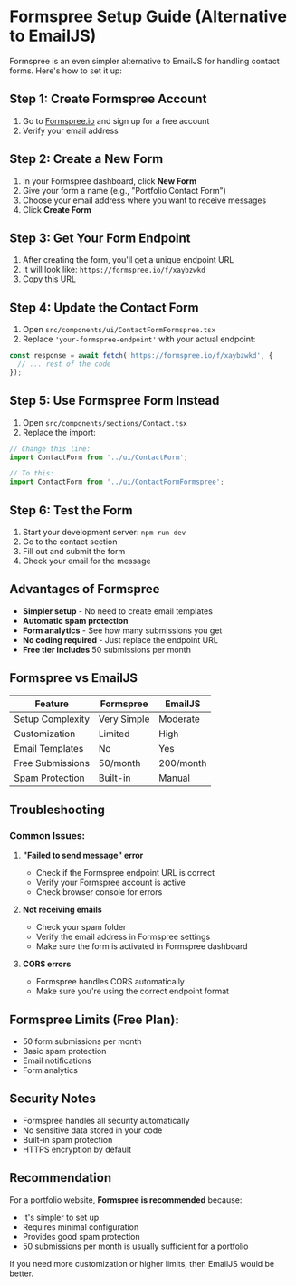 # Formspree Setup Guide (Alternative to EmailJS)

Formspree is an even simpler alternative to EmailJS for handling contact forms. Here's how to set it up:

## Step 1: Create Formspree Account

1. Go to [Formspree.io](https://formspree.io/) and sign up for a free account
2. Verify your email address

## Step 2: Create a New Form

1. In your Formspree dashboard, click **New Form**
2. Give your form a name (e.g., "Portfolio Contact Form")
3. Choose your email address where you want to receive messages
4. Click **Create Form**

## Step 3: Get Your Form Endpoint

1. After creating the form, you'll get a unique endpoint URL
2. It will look like: `https://formspree.io/f/xaybzwkd`
3. Copy this URL

## Step 4: Update the Contact Form

1. Open `src/components/ui/ContactFormFormspree.tsx`
2. Replace `'your-formspree-endpoint'` with your actual endpoint:

```typescript
const response = await fetch('https://formspree.io/f/xaybzwkd', {
  // ... rest of the code
});
```

## Step 5: Use Formspree Form Instead

1. Open `src/components/sections/Contact.tsx`
2. Replace the import:

```typescript
// Change this line:
import ContactForm from '../ui/ContactForm';

// To this:
import ContactForm from '../ui/ContactFormFormspree';
```

## Step 6: Test the Form

1. Start your development server: `npm run dev`
2. Go to the contact section
3. Fill out and submit the form
4. Check your email for the message

## Advantages of Formspree

- **Simpler setup** - No need to create email templates
- **Automatic spam protection**
- **Form analytics** - See how many submissions you get
- **No coding required** - Just replace the endpoint URL
- **Free tier includes** 50 submissions per month

## Formspree vs EmailJS

| Feature | Formspree | EmailJS |
|---------|-----------|---------|
| Setup Complexity | Very Simple | Moderate |
| Customization | Limited | High |
| Email Templates | No | Yes |
| Free Submissions | 50/month | 200/month |
| Spam Protection | Built-in | Manual |

## Troubleshooting

### Common Issues:

1. **"Failed to send message" error**
   - Check if the Formspree endpoint URL is correct
   - Verify your Formspree account is active
   - Check browser console for errors

2. **Not receiving emails**
   - Check your spam folder
   - Verify the email address in Formspree settings
   - Make sure the form is activated in Formspree dashboard

3. **CORS errors**
   - Formspree handles CORS automatically
   - Make sure you're using the correct endpoint format

## Formspree Limits (Free Plan):
- 50 form submissions per month
- Basic spam protection
- Email notifications
- Form analytics

## Security Notes

- Formspree handles all security automatically
- No sensitive data stored in your code
- Built-in spam protection
- HTTPS encryption by default

## Recommendation

For a portfolio website, **Formspree is recommended** because:
- It's simpler to set up
- Requires minimal configuration
- Provides good spam protection
- 50 submissions per month is usually sufficient for a portfolio

If you need more customization or higher limits, then EmailJS would be better. 